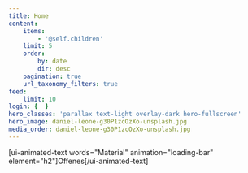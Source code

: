 ```yaml
---
title: Home
content:
    items:
        - '@self.children'
    limit: 5
    order:
        by: date
        dir: desc
    pagination: true
    url_taxonomy_filters: true
feed:
    limit: 10
login: {  }
hero_classes: 'parallax text-light overlay-dark hero-fullscreen'
hero_image: daniel-leone-g30P1zcOzXo-unsplash.jpg
media_order: daniel-leone-g30P1zcOzXo-unsplash.jpg
---
```


[ui-animated-text words="Material" animation="loading-bar" element="h2"]Offenes[/ui-animated-text]